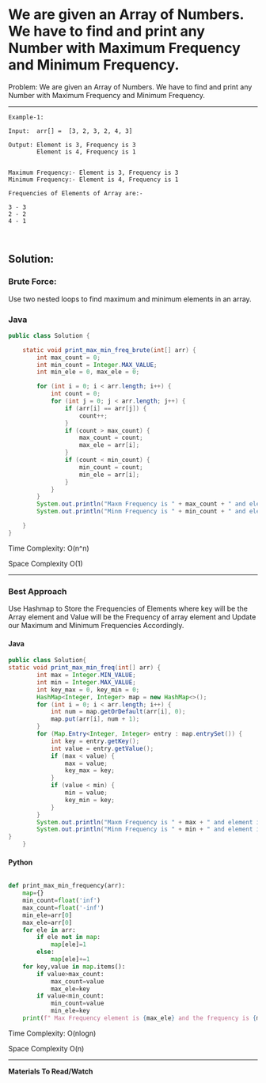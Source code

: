 # We are given an Array of Numbers. We have to find and print any Number with Maximum Frequency and Minimum Frequency.

Problem: We are given an Array of Numbers. We have to find and print any Number with Maximum Frequency and Minimum Frequency.

---

```
Example-1:

Input:  arr[] =  [3, 2, 3, 2, 4, 3]

Output: Element is 3, Frequency is 3
        Element is 4, Frequency is 1


Maximum Frequency:- Element is 3, Frequency is 3
Minimum Frequency:- Element is 4, Frequency is 1

Frequencies of Elements of Array are:-

3 - 3
2 - 2
4 - 1



```

## **Solution**:

### **Brute Force**:

Use two nested loops to find maximum and minimum elements in an array.

### Java

```java
public class Solution {

    static void print_max_min_freq_brute(int[] arr) {
        int max_count = 0;
        int min_count = Integer.MAX_VALUE;
        int min_ele = 0, max_ele = 0;

        for (int i = 0; i < arr.length; i++) {
            int count = 0;
            for (int j = 0; j < arr.length; j++) {
                if (arr[i] == arr[j]) {
                    count++;
                }
                if (count > max_count) {
                    max_count = count;
                    max_ele = arr[i];
                }
                if (count < min_count) {
                    min_count = count;
                    min_ele = arr[i];
                }
            }
        }
        System.out.println("Maxm Frequency is " + max_count + " and element is " + max_ele);
        System.out.println("Minm Frequency is " + min_count + " and element is " + min_ele);

    }
}
```

Time Complexity: O(n^n)

Space Complexity O(1)

---

### **Best Approach**

Use Hashmap to Store the Frequencies of Elements where key will be the Array element and Value will be the Frequency of array element and Update our Maximum and Minimum Frequencies Accordingly.

#### Java

```Java
public class Solution{
static void print_max_min_freq(int[] arr) {
        int max = Integer.MIN_VALUE;
        int min = Integer.MAX_VALUE;
        int key_max = 0, key_min = 0;
        HashMap<Integer, Integer> map = new HashMap<>();
        for (int i = 0; i < arr.length; i++) {
            int num = map.getOrDefault(arr[i], 0);
            map.put(arr[i], num + 1);
        }
        for (Map.Entry<Integer, Integer> entry : map.entrySet()) {
            int key = entry.getKey();
            int value = entry.getValue();
            if (max < value) {
                max = value;
                key_max = key;
            }
            if (value < min) {
                min = value;
                key_min = key;
            }
        }
        System.out.println("Maxm Frequency is " + max + " and element is " + key_max);
        System.out.println("Minm Frequency is " + min + " and element is " + key_min);
}
    }

```

#### Python

```python

def print_max_min_frequency(arr):
    map={}
    min_count=float('inf')
    max_count=float('-inf')
    min_ele=arr[0]
    max_ele=arr[0]
    for ele in arr:
        if ele not in map:
            map[ele]=1
        else:
            map[ele]+=1
    for key,value in map.items():
        if value>max_count:
            max_count=value
            max_ele=key
        if value<min_count:
            min_count=value
            min_ele=key
    print(f" Max Frequency element is {max_ele} and the frequency is {max_count} \n Min frequency element is {min_ele} and the frequency is {min_count}")

```

Time Complexity: O(nlogn)

Space Complexity O(n)

---

**Materials To Read/Watch**
